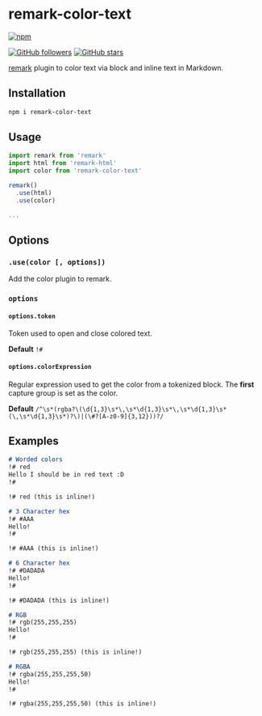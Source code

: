 # remark-color-text

[![npm](https://img.shields.io/npm/v/remark-color-text)](https://www.npmjs.com/package/remark-color-text)

[![GitHub followers](https://img.shields.io/github/followers/johnnyhuy?style=social)](https://github.com/johnnyhuy) [![GitHub stars](https://img.shields.io/github/stars/johnnyhuy/ggsmark?style=social)](https://github.com/johnnyhuy/ggsmark)

[remark](https://github.com/remarkjs/remark) plugin to color text via block and inline text in Markdown.

## Installation

```bash
npm i remark-color-text
```

## Usage

```js
import remark from 'remark'
import html from 'remark-html'
import color from 'remark-color-text'

remark()
  .use(html)
  .use(color)

...
```

## Options

### `.use(color [, options])`

Add the color plugin to remark.

### `options`

#### `options.token`

Token used to open and close colored text.

**Default** `!#`

#### `options.colorExpression`

Regular expression used to get the color from a tokenized block. The **first** capture group is set as the color.

**Default** `/^\s*(rgba?\(\d{1,3}\s*\,\s*\d{1,3}\s*\,\s*\d{1,3}\s*(\,\s*\d{1,3}\s*)?\)|(\#?[A-z0-9]{3,12}))?/`

## Examples

```markdown
# Worded colors
!# red
Hello I should be in red text :D
!#

!# red (this is inline!)

# 3 Character hex
!# #AAA
Hello!
!#

!# #AAA (this is inline!)

# 6 Character hex
!# #DADADA
Hello!
!#

!# #DADADA (this is inline!)

# RGB
!# rgb(255,255,255)
Hello!
!#

!# rgb(255,255,255) (this is inline!)

# RGBA
!# rgba(255,255,255,50)
Hello!
!#

!# rgba(255,255,255,50) (this is inline!)
```

